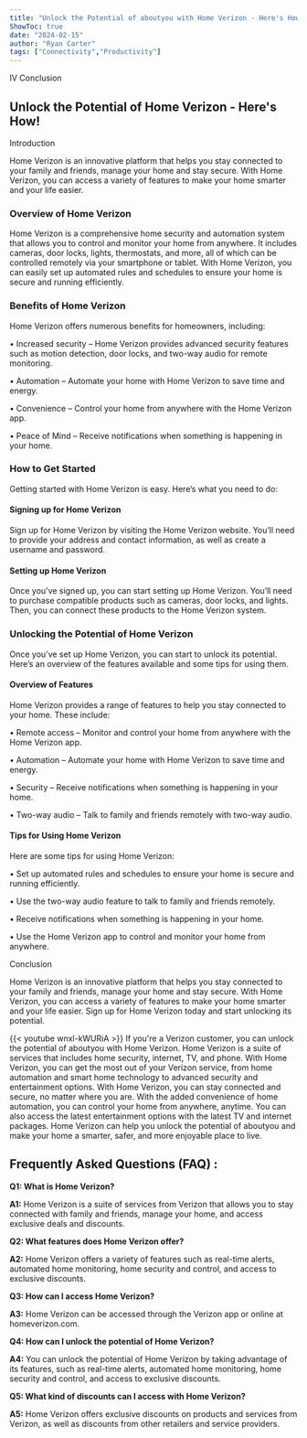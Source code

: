 ```yaml
---
title: "Unlock the Potential of aboutyou with Home Verizon - Here's How!"
ShowToc: true 
date: "2024-02-15"
author: "Ryan Carter" 
tags: ["Connectivity","Productivity"]
---
```

IV Conclusion 


<h2>Unlock the Potential of Home Verizon - Here's How!</h2>

Introduction

Home Verizon is an innovative platform that helps you stay connected to your family and friends, manage your home and stay secure. With Home Verizon, you can access a variety of features to make your home smarter and your life easier.

<h3>Overview of Home Verizon</h3>

Home Verizon is a comprehensive home security and automation system that allows you to control and monitor your home from anywhere. It includes cameras, door locks, lights, thermostats, and more, all of which can be controlled remotely via your smartphone or tablet. With Home Verizon, you can easily set up automated rules and schedules to ensure your home is secure and running efficiently.

<h3>Benefits of Home Verizon</h3>

Home Verizon offers numerous benefits for homeowners, including:

• Increased security – Home Verizon provides advanced security features such as motion detection, door locks, and two-way audio for remote monitoring.

• Automation – Automate your home with Home Verizon to save time and energy.

• Convenience – Control your home from anywhere with the Home Verizon app.

• Peace of Mind – Receive notifications when something is happening in your home.

<h3>How to Get Started</h3>

Getting started with Home Verizon is easy. Here’s what you need to do:

<h4>Signing up for Home Verizon</h4>

Sign up for Home Verizon by visiting the Home Verizon website. You’ll need to provide your address and contact information, as well as create a username and password.

<h4>Setting up Home Verizon</h4>

Once you’ve signed up, you can start setting up Home Verizon. You’ll need to purchase compatible products such as cameras, door locks, and lights. Then, you can connect these products to the Home Verizon system.

<h3>Unlocking the Potential of Home Verizon</h3>

Once you’ve set up Home Verizon, you can start to unlock its potential. Here’s an overview of the features available and some tips for using them.

<h4>Overview of Features</h4>

Home Verizon provides a range of features to help you stay connected to your home. These include:

• Remote access – Monitor and control your home from anywhere with the Home Verizon app.

• Automation – Automate your home with Home Verizon to save time and energy.

• Security – Receive notifications when something is happening in your home.

• Two-way audio – Talk to family and friends remotely with two-way audio.

<h4>Tips for Using Home Verizon</h4>

Here are some tips for using Home Verizon:

• Set up automated rules and schedules to ensure your home is secure and running efficiently.

• Use the two-way audio feature to talk to family and friends remotely.

• Receive notifications when something is happening in your home.

• Use the Home Verizon app to control and monitor your home from anywhere.

Conclusion

Home Verizon is an innovative platform that helps you stay connected to your family and friends, manage your home and stay secure. With Home Verizon, you can access a variety of features to make your home smarter and your life easier. Sign up for Home Verizon today and start unlocking its potential.

{{< youtube wnxl-kWURiA >}} 
If you're a Verizon customer, you can unlock the potential of aboutyou with Home Verizon. Home Verizon is a suite of services that includes home security, internet, TV, and phone. With Home Verizon, you can get the most out of your Verizon service, from home automation and smart home technology to advanced security and entertainment options. With Home Verizon, you can stay connected and secure, no matter where you are. With the added convenience of home automation, you can control your home from anywhere, anytime. You can also access the latest entertainment options with the latest TV and internet packages. Home Verizon can help you unlock the potential of aboutyou and make your home a smarter, safer, and more enjoyable place to live.

## Frequently Asked Questions (FAQ) :
**Q1: What is Home Verizon?**

**A1:** Home Verizon is a suite of services from Verizon that allows you to stay connected with family and friends, manage your home, and access exclusive deals and discounts. 

**Q2: What features does Home Verizon offer?**

**A2:** Home Verizon offers a variety of features such as real-time alerts, automated home monitoring, home security and control, and access to exclusive discounts. 

**Q3: How can I access Home Verizon?**

**A3:** Home Verizon can be accessed through the Verizon app or online at homeverizon.com. 

**Q4: How can I unlock the potential of Home Verizon?**

**A4:** You can unlock the potential of Home Verizon by taking advantage of its features, such as real-time alerts, automated home monitoring, home security and control, and access to exclusive discounts. 

**Q5: What kind of discounts can I access with Home Verizon?**

**A5:** Home Verizon offers exclusive discounts on products and services from Verizon, as well as discounts from other retailers and service providers.



